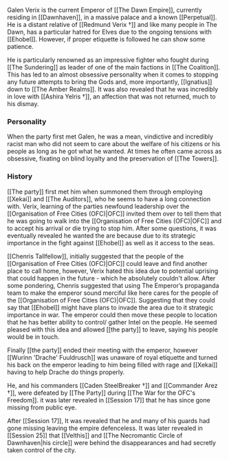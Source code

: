 Galen Verix is the current Emperor of [[The Dawn Empire]], currently residing in [[Dawnhaven]], in a massive palace and a known [[Perpetual]]. He is a distant relative of [[Redmund Verix †]] and like many people in The Dawn, has a particular hatred for Elves due to the ongoing tensions with [[Ehobel]]. However, if proper etiquette is followed he can show some patience. 

He is particularly renowned as an impressive fighter who fought during [[The Sundering]] as leader of one of the main factions in [[The Coalition]]. This has led to an almost obsessive personality when it comes to stopping any future attempts to bring the Gods and, more importantly, [[Ignatius]] down to [[The Amber Realms]]. It was also revealed that he was incredibly in love with [[Ashira Yelris †]], an affection that was not returned, much to his dismay. 

### Personality
When the party first met Galen, he was a mean, vindictive and incredibly racist man who did not seem to care about the welfare of his citizens or his people as long as he got what he wanted. At times he often came across as obsessive, fixating on blind loyalty and the preservation of [[The Towers]].

### History
[[The party]] first met him when summoned them through employing [[Xekai]] and [[The Auditors]], who he seems to have a long connection with. Verix, learning of the parties newfound leadership over the [[Organisation of Free Cities (OFC)|OFC]] invited them over to tell them that he was going to walk into the [[Organisation of Free Cities (OFC)|OFC]] and to accept his arrival or die trying to stop him. After some questions, it was eventually revealed he wanted the are because due to its strategic importance  in the fight against [[Ehobel]] as well as it access to the seas. 

[[Chenris Tallfellow]], initially suggested that the people of the [[Organisation of Free Cities (OFC)|OFC]] could leave and find another place to call home, however, Verix hated this idea due to potential uprising that could happen in the future - which he absolutely couldn't allow. After some pondering, Chenris suggested that using The Emperor’s propaganda team to make the emperor sound merciful like here cares for the people of the [[Organisation of Free Cities (OFC)|OFC]]. Suggesting that they could say that [[Ehobel]] might have plans to invade the area due to it strategic importance in war. The emperor could then move these people to location that he has better ability to control/ gather Intel on the people. He seemed pleased with this idea and allowed [[the party]] to leave, saying his people would be in touch. 

Finally [[the party]] ended their meeting with the emperor, however [[Wurinn 'Drache' Fuuldrusch]] was unaware of royal etiquette and turned his back on the emperor leading to him being filled with rage and [[Xekai]] having to help Drache do things properly. 

He, and his commanders [[Caden SteelBreaker †]] and [[Commander Arez †]], were defeated by [[The Party]] during [[The War for the OFC's Freedom]]. it was later revealed in [[Session 17]] that he has since gone missing from public eye.

After [[Session 17]], It was revealed that he and many of his guards had gone missing leaving the empire defenceless. It was later revealed in [[Session 25]] that [[Velthis]] and [[The Necromantic Circle of Dawnhaven|his circle]] were behind the disappearances and had secretly taken control of the city. 
